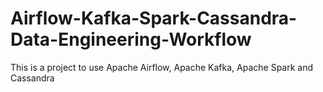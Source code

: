 # Airflow-Kafka-Spark-Cassandra-Data-Engineering-Workflow
This is a project to use Apache Airflow, Apache Kafka, Apache Spark and Cassandra 
